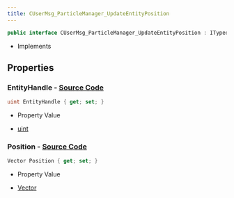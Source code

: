 ```yaml
---
title: CUserMsg_ParticleManager_UpdateEntityPosition
---
```


```csharp
public interface CUserMsg_ParticleManager_UpdateEntityPosition : ITypedProtobuf<CUserMsg_ParticleManager_UpdateEntityPosition>, INativeHandle
```

- Implements

## Properties

### **EntityHandle** - [Source Code](https://github.com/swiftly-solution/swiftlys2/blob/main/managed/src/SwiftlyS2.Generated/Protobufs/Interfaces/CUserMsg_ParticleManager_UpdateEntityPosition.cs#L13)

```csharp
uint EntityHandle { get; set; }
```

- Property Value

- [uint](https://learn.microsoft.com/dotnet/api/system.uint32)

### **Position** - [Source Code](https://github.com/swiftly-solution/swiftlys2/blob/main/managed/src/SwiftlyS2.Generated/Protobufs/Interfaces/CUserMsg_ParticleManager_UpdateEntityPosition.cs#L16)

```csharp
Vector Position { get; set; }
```

- Property Value

- [Vector](/docs/api/shared/natives/vector)

